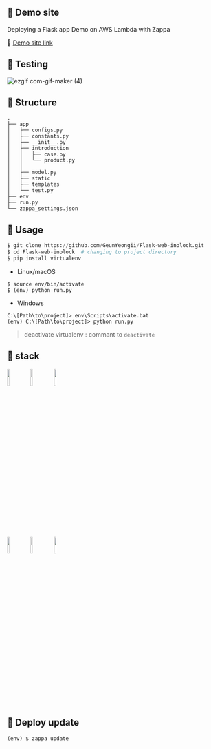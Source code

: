 ## 📌 Demo site
Deploying a Flask app Demo on AWS Lambda with Zappa  

🔗 [Demo site link](https://rgb3xxlq7l.execute-api.ap-northeast-2.amazonaws.com/dev)

## 📌 Testing
![ezgif com-gif-maker (4)](https://user-images.githubusercontent.com/82564045/154107881-1042b196-1251-4df7-9014-594e06f4316e.gif)

## 📌 Structure
```
.
├── app
│   ├── configs.py
│   ├── constants.py
│   ├── __init__.py
│   ├── introduction
│   │   ├── case.py
│   │   └── product.py
│   │
│   ├── model.py
│   ├── static
│   ├── templates
│   └── test.py
├── env
├── run.py
└── zappa_settings.json
```

## 📌 Usage
```python
$ git clone https://github.com/GeunYeongii/Flask-web-inolock.git
$ cd Flask-web-inolock  # changing to project directory
$ pip install virtualenv
```

- Linux/macOS
```
$ source env/bin/activate
$ (env) python run.py
```

- Windows
```
C:\[Path\to\project]> env\Scripts\activate.bat
(env) C:\[Path\to\project]> python run.py
```

> deactivate virtualenv : commant to ```deactivate```

## 📌 stack
<p>
  <!-- Your languages and tools. Be careful with the alignment. 
  You can use this sites to get logos: https://www.vectorlogo.zone or https://simpleicons.org/
  -->
  <code><a href="https://docs.python.org/3.8/whatsnew/3.8.html"><img width="10%" src="https://www.vectorlogo.zone/logos/python/python-ar21.svg"></code></a>
  <code><a href="https://flask.palletsprojects.com/en/2.0.x/"><img width="10%" src="https://www.vectorlogo.zone/logos/pocoo_flask/pocoo_flask-ar21.svg"></a></code>
  <code><a href="https://jinja.palletsprojects.com/en/3.0.x/"><img width="10%" src="https://www.vectorlogo.zone/logos/pocoo_jinja/pocoo_jinja-ar21.svg"></a></code>
  <br />
  <code><a href="https://releases.ubuntu.com/20.04/"><img width="10%" src="https://www.vectorlogo.zone/logos/ubuntu/ubuntu-ar21.svg"></a></code>
  <code><a href="https://aws.amazon.com/ko/lambda/"><img width="10%" src="https://www.vectorlogo.zone/logos/amazon_awslambda/amazon_awslambda-ar21.svg"></a></code>
  <code><a href="https://github.com/zappa/Zappa"><img width="10%" src="https://img.shields.io/badge/Zappa-white.svg"></a></code>
  <br />
</p>


## 📌 Deploy update
```
(env) $ zappa update
```

